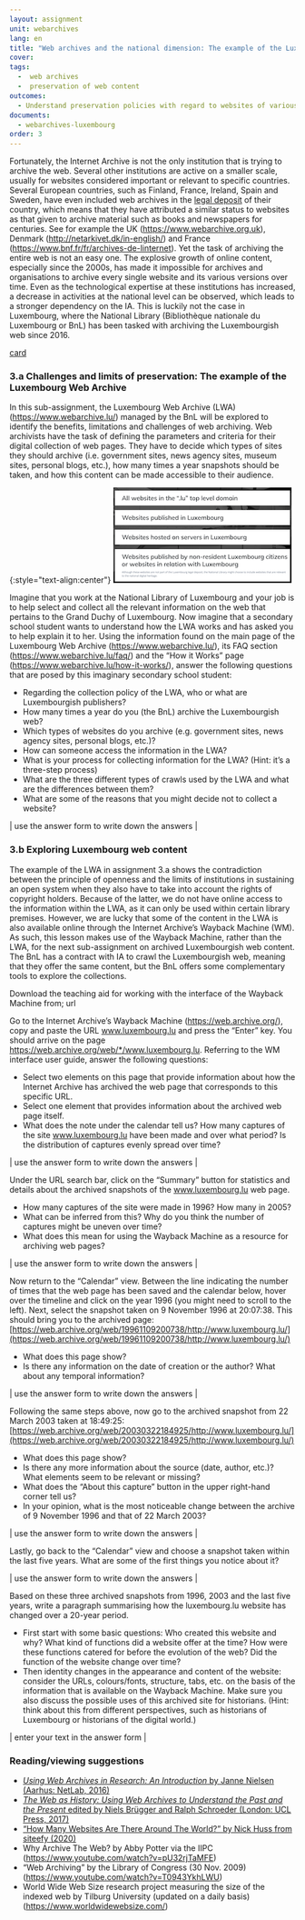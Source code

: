```yaml
---
layout: assignment
unit: webarchives
lang: en
title: "Web archives and the national dimension: The example of the Luxembourg Web Archive and luxembourg.lu"
cover:
tags:
  -  web archives 
  -  preservation of web content 
outcomes:
  - Understand preservation policies with regard to websites of various institutions
documents:
  - webarchives-luxembourg
order: 3
---
```

Fortunately, the Internet Archive is not the only institution that is trying to archive the web. Several other institutions are active on a smaller scale, usually for websites considered important or relevant to specific countries. Several European countries, such as Finland, France, Ireland, Spain and Sweden, have even included web archives in the [legal deposit](https://en.wikipedia.org/wiki/Legal_deposit) of their country, which means that they have attributed a similar status to websites as that given to archive material such as books and newspapers for centuries. See for example the UK (https://www.webarchive.org.uk), Denmark (http://netarkivet.dk/in-english/) and France (https://www.bnf.fr/fr/archives-de-linternet).
Yet the task of archiving the entire web is not an easy one. The explosive growth of online content, especially since the 2000s, has made it impossible for archives and organisations to archive every single website and its various versions over time. Even as the technological expertise at these institutions has increased, a decrease in activities at the national level can be observed, which leads to a stronger dependency on the IA. This is luckily not the case in Luxembourg, where the National Library (Bibliothèque nationale du Luxembourg or BnL) has been tasked with archiving the Luxembourgish web since 2016. 

[card](webarchives-luxembourg)

<!-- more -->

<!-- briefing-student -->

### 3.a Challenges and limits of preservation: The example of the Luxembourg Web Archive
<!-- section-contents -->
In this sub-assignment, the Luxembourg Web Archive (LWA) (https://www.webarchive.lu/) managed by the BnL will be explored to identify the benefits, limitations and challenges of web archiving.
Web archivists have the task of defining the parameters and criteria for their digital collection of web pages. They have to decide which types of sites they should archive (i.e. government sites, news agency sites, museum sites, personal blogs, etc.), how many times a year snapshots should be taken, and how this content can be made accessible to their audience.

{:style="text-align:center"}
![lux-web](/../../assets/images/lux-web.png "lux-web")

Imagine that you work at the National Library of Luxembourg and your job is to help select and collect all the relevant information on the web that pertains to the Grand Duchy of Luxembourg. Now imagine that a secondary school student wants to understand how the LWA works and has asked you to help explain it to her.
Using the information found on the main page of the Luxembourg Web Archive (https://www.webarchive.lu/), its FAQ section (https://www.webarchive.lu/faq/) and the “How it Works” page (https://www.webarchive.lu/how-it-works/), answer the following questions that are posed by this imaginary secondary school student: 

-	Regarding the collection policy of the LWA, who or what are Luxembourgish publishers? 
-	How many times a year do you (the BnL) archive the Luxembourgish web?
-	Which types of websites do you archive (e.g. government sites, news agency sites, personal blogs, etc.)?
-	How can someone access the information in the LWA?
-	What is your process for collecting information for the LWA? (Hint: it’s a three-step process)
-	What are the three different types of crawls used by the LWA and what are the differences between them? 
-	What are some of the reasons that you might decide not to collect a website? 

| use the answer form to write down the answers |

<!-- section -->


### 3.b Exploring Luxembourg web content 
<!-- section-contents -->

The example of the LWA in assignment 3.a shows the contradiction between the principle of openness and the limits of institutions in sustaining an open system when they also have to take into account the rights of copyright holders. Because of the latter, we do not have online access to the information within the LWA, as it can only be used within certain library premises. However, we are lucky that some of the content in the LWA is also available online through the Internet Archive’s Wayback Machine (WM). As such, this lesson makes use of the Wayback Machine, rather than the LWA, for the next sub-assignment on archived Luxembourgish web content. The BnL has a contract with IA to crawl the Luxembourgish web, meaning that they offer the same content, but the BnL offers some complementary tools to explore the collections. 

Download the teaching aid for working with the interface of the Wayback Machine from; url

Go to the Internet Archive’s Wayback Machine (https://web.archive.org/), copy and paste the URL www.luxembourg.lu and press the “Enter” key. You should arrive on the page https://web.archive.org/web/*/www.luxembourg.lu.
Referring to the WM interface user guide, answer the following questions: 

-	Select two elements on this page that provide information about how the Internet Archive has archived the web page that corresponds to this specific URL.
-	Select one element that provides information about the archived web page itself.
-	What does the note under the calendar tell us? How many captures of the site www.luxembourg.lu have been made and over what period? Is the distribution of captures evenly spread over time? 

| use the answer form to write down the answers |

Under the URL search bar, click on the “Summary” button for statistics and details about the archived snapshots of the www.luxembourg.lu web page. 
-	How many captures of the site were made in 1996? How many in 2005? 
-	What can be inferred from this? Why do you think the number of captures might be uneven over time? 
-	What does this mean for using the Wayback Machine as a resource for archiving web pages?  

| use the answer form to write down the answers |

Now return to the “Calendar” view. Between the line indicating the number of times that the web page has been saved and the calendar below, hover over the timeline and click on the year 1996 (you might need to scroll to the left). Next, select the snapshot taken on 9 November 1996 at 20:07:38. This should bring you to the archived page: [https://web.archive.org/web/19961109200738/http://www.luxembourg.lu/](https://web.archive.org/web/19961109200738/http://www.luxembourg.lu/)
-	What does this page show?
-	Is there any information on the date of creation or the author? What about any temporal information? 

| use the answer form to write down the answers |
 
Following the same steps above, now go to the archived snapshot from 22 March 2003 taken at 18:49:25: [https://web.archive.org/web/20030322184925/http://www.luxembourg.lu/](https://web.archive.org/web/20030322184925/http://www.luxembourg.lu/)
-	What does this page show?
-	Is there any more information about the source (date, author, etc.)? What elements seem to be relevant or missing? 
-	What does the “About this capture” button in the upper right-hand corner tell us?
-	In your opinion, what is the most noticeable change between the archive of 9 November 1996 and that of 22 March 2003?

| use the answer form to write down the answers |

Lastly, go back to the “Calendar” view and choose a snapshot taken within the last five years. What are some of the first things you notice about it?

| use the answer form to write down the answers |

Based on these three archived snapshots from 1996, 2003 and the last five years, write a paragraph summarising how the luxembourg.lu website has changed over a 20-year period. 
-	First start with some basic questions: Who created this website and why? What kind of functions did a website offer at the time? How were these functions catered for before the evolution of the web? Did the function of the website change over time? 
-	Then identity changes in the appearance and content of the website: consider the URLs, colours/fonts, structure, tabs, etc. on the basis of the information that is available on the Wayback Machine. Make sure you also discuss the possible uses of this archived site for historians. (Hint: think about this from different perspectives, such as historians of Luxembourg or historians of the digital world.)

| enter your text in the answer form |

<!-- section -->

### Reading/viewing suggestions 
<!-- section-contents -->

-	[*Using Web Archives in Research: An Introduction* by Janne Nielsen (Aarhus: NetLab, 2016)](http://www.netlab.dk/wp-content/uploads/2016/10/Nielsen_Using_Web_Archives_in_Research.pdf)
-	[*The Web as History: Using Web Archives to Understand the Past and the Present* edited by Niels Brügger and Ralph Schroeder (London: UCL Press, 2017)](https://discovery.ucl.ac.uk/id/eprint/1542998/1/The-Web-as-History.pdf)
-	[“How Many Websites Are There Around The World?” by Nick Huss from siteefy (2020)](https://siteefy.com/how-many-websites-are-there/)
-	Why Archive The Web? by Abby Potter via the IIPC (https://www.youtube.com/watch?v=pU32rjTaMFE)
-	“Web Archiving” by the Library of Congress (30 Nov. 2009) (https://www.youtube.com/watch?v=T0943YkhLWU)
-	World Wide Web Size research project measuring the size of the indexed web by Tilburg University (updated on a daily basis) (https://www.worldwidewebsize.com/)
 
 
<!-- briefing-teacher -->





